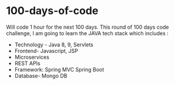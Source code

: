 # 100-days-of-code
Will code 1 hour for the next 100 days. This round of 100 days code challenge, I am going to learn the JAVA tech stack which includes : 
- Technology - Java 8, 9, Servlets 
- Frontend- Javascript, JSP
- Microservices 
- REST APIs
- Framework: Spring MVC Spring Boot 
- Database- Mongo DB
